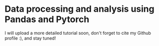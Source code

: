 # Data processing and analysis using Pandas and Pytorch
I will upload a more detailed tutorial soon, don't forget to cite my Github profile :), and stay tuned!
